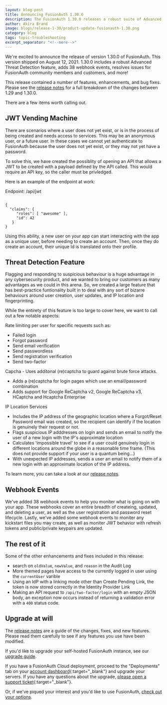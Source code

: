 ```yaml
---
layout: blog-post
title: Announcing FusionAuth 1.30.0
description: The FusionAuth 1.30.0 releases a robust suite of Advanced Threat Detection features, a JWT vending machine, myriad webhook events, and more.
author: Akira Brand
image: blogs/release-1-30/product-update-fusionauth-1.30.png
category: blog
tags: topic-troubleshooting
excerpt_separator: "<!--more-->"
---
```


We're excited to announce the release of version 1.30.0 of FusionAuth. This version shipped on August 12, 2021. 1.30.0 includes a robust Advanced Threat Detection feature, adds 38 webhook events, resolves issues for FusionAuth community members and customers, and more! 

<!--more-->

This release contained a number of features, enhancements, and bug fixes. Please see the [release notes](/docs/v1/tech/release-notes/#version-1-30-0) for a full breakdown of the changes between 1.29 and 1.30.0. 

There are a few items worth calling out.

## JWT Vending Machine

There are scenarios where a user does not yet exist, or is in the process of being created and needs access to services. This may be an anonymous user, or a future user. In these cases we cannot yet authenticate to FusionAuth because the user does not yet exist, or they may not yet have a password.

To solve this, we have created the possiblity of opening an API that allows a JWT to be created with a payload defined by the API called.  This would require an API key, so the caller must be privledged.  

Here is an example of the endpoint at work: 

Endpoint: /api/jwt

```

{
  "claims": {
     "roles": [ "awesome" ],
     "id": 42
   }
}
```

Using this ability, a new user on your app can start interacting with the app as a unique user, before needing to create an account. Then, once they do create an account, their unique Id is translated onto their profile. 

## Threat Detection Feature

Flagging and responding to suspicious behaviour is a huge advantage in any cybersecurity product, and we wanted to bring our customers as many advantages as we could in this arena. So, we created a large feature that has best-practice funtionality built in to deal with any sort of bizarre behaviours around user creation, user updates, and IP location and fingerprinting. 

While the entirety of this feature is too large to cover here, we want to call out a few notable aspects:

Rate limiting per user for specific requests such as:
 - Failed login
 - Forgot password
 - Send email verification
 - Send passwordless
 - Send registration verification
 - Send two-factor
 
Capcha - Uses additonal (re)captcha to guard against brute force attacks. 
- Adds a (re)captcha for login pages which use an email/password combination
- Adds support for Google ReCaptcha v2, Google ReCaptcha v3, HCaptcha and Hcaptcha Enterprise

IP Location Services
- Includes the IP address of the geographic location where a Forgot/Reset Password email was created, so the recipient can identify if the location is genuinely their request or not. 
- Flags suspicious IP adddresses on login and sends an email to notify the user of a new login with the IP's approximate location
- Calculates 'impossible travel' to see if a user could genuinely login in different locations around the globe in a reasonable time frame. (This does not provide support if your user is a quantum being...)
- With unexpected IP addresses, sends a user an email to notify them of a new login with an approximate location of the IP address. 

To learn more, you can take a look at our [release notes](/docs/v1/tech/release-notes/#version-1-30-0). 

## Webhook Events

We've added 38 webhook events to help you moniter what is going on with your app.  These webhooks cover an entire breadth of createing, updated, and deleting a user, as well as the user registration and password reset lifecycle. Lastly, we've added some webhook events to moniter any kickstart files you may create, as well as moniter JWT behavior with refresh tokens and public/private keypairs are updated. 

## The rest of it

Some of the other enhancements and fixes included in this release:

* search on `oldValue`, `newValue`, and `reason` in the Audit Log
* More themed pages have access to the currently logged in user using the `currentUser` varible
* Using an IdP with a linking mode other than Create Pending Link, the token is now stored correctly in the Identity Provider Link
* Making an API request to `/api/two-factor/login` with an empty JSON body, an exception now occurs instead of returning a validation error with a `400` status code. 

## Upgrade at will

The [release notes](/docs/v1/tech/release-notes/#version-1-30-0) are a guide of the changes, fixes, and new features. Please read them carefully to see if any features you use have been modified.

If you'd like to upgrade your self-hosted FusionAuth instance, see our [upgrade guide](/docs/v1/tech/installation-guide/upgrade/). 

If you have a FusionAuth Cloud deployment, proceed to the "Deployments" tab on your [account dashboard](https://account.fusionauth.io/account/deployment/){:target="_blank"} and upgrade your servers. If you have any questions about the upgrade, [please open a support ticket](https://account.fusionauth.io/account/support/){:target="_blank"}.

Or, if we've piqued your interest and you'd like to use FusionAuth, [check out your options](/pricing/).
